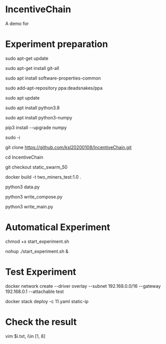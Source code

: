 # IncentiveChain
A demo for

# Experiment preparation
sudo apt-get update

sudo apt-get install git-all

sudo apt install software-properties-common

sudo add-apt-repository ppa:deadsnakes/ppa

sudo apt update

sudo apt install python3.8

sudo apt install python3-numpy

pip3 install --upgrade numpy

sudo -i

git clone https://github.com/ksl20200108/IncentiveChain.git

cd IncentiveChain

git checkout static_swarm_50

docker build -t two_miners_test:1.0 .

python3 data.py

python3 write_compose.py

python3 write_main.py

# Automatical Experiment

chmod +x start_experiment.sh

nohup ./start_experiment.sh &

# Test Experiment

docker network create --driver overlay --subnet 192.168.0.0/16 --gateway 192.168.0.1 --attachable test

docker stack deploy -c 11.yaml static-ip

# Check the result

vim $i.txt, i\in [1, 8]
